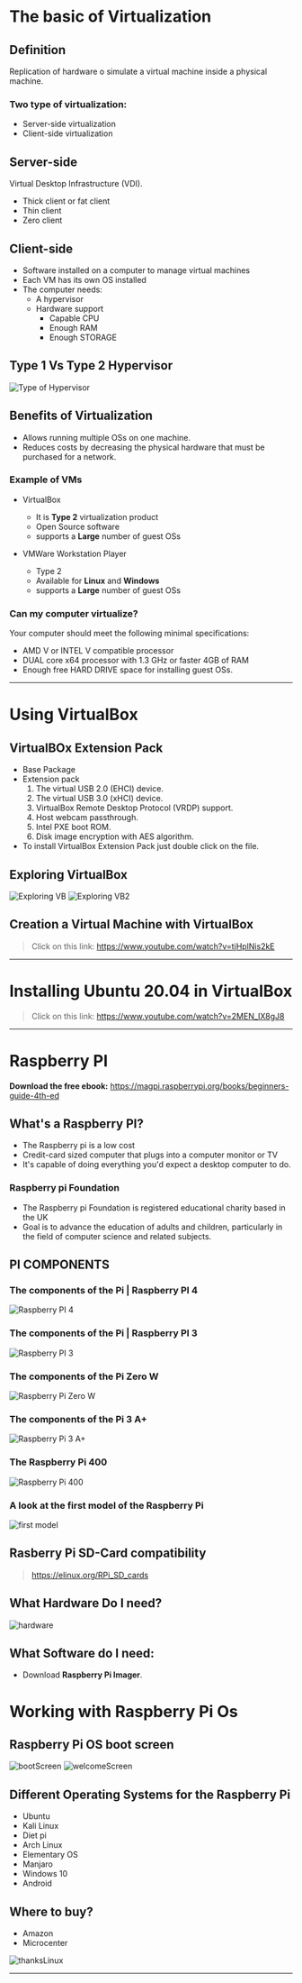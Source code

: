 # The basic of Virtualization
## Definition
Replication of hardware o simulate a virtual machine inside a physical machine.

### Two type of virtualization:

* Server-side virtualization
* Client-side virtualization
 
## Server-side 
Virtual Desktop Infrastructure (VDI).
    
* Thick client or fat client
* Thin client
* Zero client

## Client-side 
* Software installed on a computer to manage virtual machines
* Each VM has its own OS installed
* The computer needs:
    * A hypervisor 
    * Hardware support
      * Capable CPU
      * Enough RAM
      * Enough STORAGE

## Type 1 Vs Type 2 Hypervisor

![Type of Hypervisor](../imgs/TypeOfHypervisor.png)

## Benefits of Virtualization 

+ Allows running multiple OSs on one machine.
+ Reduces costs by decreasing the physical hardware that must be purchased for a network.

### Example of VMs

+ VirtualBox
  + It is **Type 2** virtualization product 
  + Open Source software
  + supports a **Large** number of guest OSs

+ VMWare Workstation Player
  + Type 2
  + Available for **Linux** and **Windows**
  + supports a **Large** number of guest OSs

### Can my computer virtualize?

Your computer should meet the following minimal specifications:
+ AMD V or INTEL V compatible processor
+ DUAL core x64 processor with 1.3 GHz or faster 4GB of RAM
+ Enough free HARD DRIVE space for installing guest OSs.
---
# Using VirtualBox
## VirtualBOx Extension Pack

+ Base Package
+ Extension pack
  1. The virtual USB 2.0 (EHCI) device.  
  2. The virtual USB 3.0 (xHCI) device. 
  3. VirtualBox Remote Desktop Protocol (VRDP) support.
  4. Host webcam passthrough.
  5. Intel PXE boot ROM.
  6. Disk image encryption with AES algorithm.
+ To install VirtualBox Extension Pack just double click on the file.

## Exploring VirtualBox

![Exploring VB](../imgs/exploringVB.png)
![Exploring VB2](../imgs/explorinVB2.png)

## Creation a Virtual Machine with VirtualBox

> Click on this link: https://www.youtube.com/watch?v=tjHplNis2kE
---

# Installing Ubuntu 20.04 in VirtualBox

> Click on this link: https://www.youtube.com/watch?v=2MEN_IX8gJ8
---
# Raspberry PI
**Download the free ebook:** https://magpi.raspberrypi.org/books/beginners-guide-4th-ed

## What's a Raspberry PI?
+ The Raspberry pi is a low cost
+ Credit-card sized computer that plugs into a computer monitor or TV
+ It's capable of doing everything you'd expect a desktop computer to do.

### Raspberry pi Foundation 
+ The Raspberry pi Foundation is registered educational charity based in the UK
+ Goal is to advance the education of adults and children, particularly in the field of computer science and related subjects.

## PI COMPONENTS 
### The components of the Pi | Raspberry PI 4 
![Raspberry PI 4](../imgs/pi4.png)

### The components of the Pi | Raspberry PI 3 
![Raspberry PI 3](../imgs/pi3.png)

### The components of the Pi Zero W 
![Raspberry Pi Zero W](../imgs/piZeroW.png)

### The components of the Pi 3 A+ 
![Raspberry Pi 3 A+](../imgs/pi3A+.png)

### The Raspberry Pi 400 
![Raspberry Pi 400](../imgs/pi400.png)

### A look at the first model of the Raspberry Pi
![first model](../imgs/firstModel.png)

## Rasberry Pi SD-Card compatibility 
> https://elinux.org/RPi_SD_cards

## What Hardware Do I need?
![hardware](../imgs/hardware.png)

## What Software do I need: 
+ Download **Raspberry Pi Imager**. 

# Working with Raspberry Pi Os 
## Raspberry Pi OS boot screen 
![bootScreen](../imgs/bootScreen.png)
![welcomeScreen](../imgs/welcomeScreen.png)

## Different Operating Systems for the Raspberry Pi
+ Ubuntu
+ Kali Linux
+ Diet pi
+ Arch Linux
+ Elementary OS
+ Manjaro
+ Windows 10
+ Android

## Where to buy?
+ Amazon
+ Microcenter

![thanksLinux](../imgs/thanksLinux.png)

---









